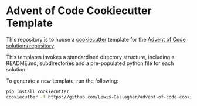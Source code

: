 # Advent of Code Cookiecutter Template
This repository is to house a [cookiecutter](https://github.com/cookiecutter/cookiecutter) template for the [Advent of Code solutions repository](https://github.com/Lewis-Gallagher/advent-of-code).  

This templates invokes a standardised directory structure, including a README.md, subdirectories and a pre-populated python file for each solution.

To generate a new template, run the following:
```bash
pip install cookiecutter
cookiecutter -f https://github.com/Lewis-Gallagher/advent-of-code-cookiecutter
```